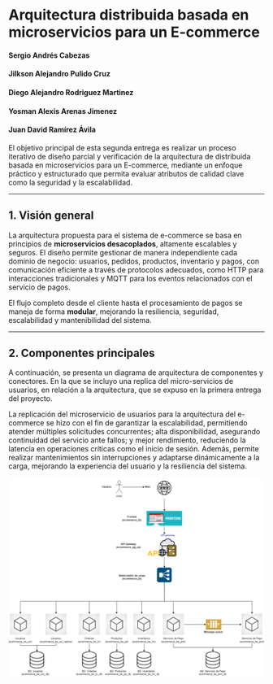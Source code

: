 # Arquitectura distribuida basada en microservicios para un E-commerce 

#### Sergio Andrés Cabezas
#### Jilkson Alejandro Pulido Cruz
#### Diego Alejandro Rodriguez Martinez
#### Yosman Alexis Arenas Jimenez
#### Juan David Ramírez Ávila

El objetivo principal de esta segunda entrega es realizar un proceso iterativo de diseño parcial y verificación de la arquitectura de distribuida basada en microservicios para un E-commerce, mediante un enfoque práctico y estructurado que permita evaluar atributos de calidad clave como la seguridad y la escalabilidad.

---

## 1. Visión general
La arquitectura propuesta para el sistema de e-commerce se basa en principios de **microservicios desacoplados**, altamente escalables y seguros. El diseño permite gestionar de manera independiente cada dominio de negocio: usuarios, pedidos, productos, inventario y pagos, con comunicación eficiente a través de protocolos adecuados, como HTTP para interacciones tradicionales y MQTT para los eventos relacionados con el servicio de pagos.

El flujo completo desde el cliente hasta el procesamiento de pagos se maneja de forma **modular**, mejorando la resiliencia, seguridad, escalabilidad y mantenibilidad del sistema.

---

## 2. Componentes principales

A continuación, se presenta un diagrama de arquitectura de componentes y conectores. En la que se incluyo una replica del micro-servicios de usuarios, en relación a la arquitectura, que se expuso en la primera entrega del proyecto. 

La replicación del microservicio de usuarios para la arquitectura del e-commerce se hizo con el fin de garantizar la escalabilidad, permitiendo atender múltiples solicitudes concurrentes; alta disponibilidad, asegurando continuidad del servicio ante fallos; y mejor rendimiento, reduciendo la latencia en operaciones críticas como el inicio de sesión. Además, permite realizar mantenimientos sin interrupciones y adaptarse dinámicamente a la carga, mejorando la experiencia del usuario y la resiliencia del sistema.

![Texto alternativo de la imagen](Arquitectura.png)
